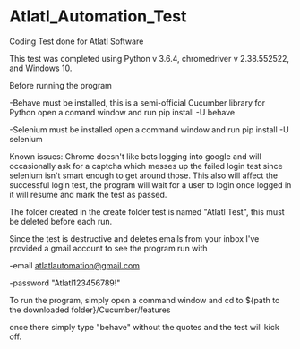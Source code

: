 # Atlatl_Automation_Test
Coding Test done for Atlatl Software

This test was completed using Python v 3.6.4, chromedriver v 2.38.552522, and Windows 10.

Before running the program
  
  -Behave must be installed, this is a semi-official Cucumber library for Python
   open a comand window and run pip install -U behave
   
  
  -Selenium must be installed
   open a command window and run pip install -U selenium
   
Known issues:
  Chrome doesn't like bots logging into google and will occasionally ask for a captcha which messes up the failed login test since selenium isn't smart enough to get around those. This also will affect the successful login test, the program will wait for a user to login once logged in it will resume and mark the test as passed.
  
  The folder created in the create folder test is named "Atlatl Test", this must be deleted before each run.
 
Since the test is destructive and deletes emails from your inbox I've provided a gmail account to see the program run with

-email atlatlautomation@gmail.com

-password "Atlatl123456789!"



To run the program, simply open a command window and cd to ${path to the downloaded folder}/Cucumber/features

once there simply type "behave" without the quotes and the test will kick off.
  
  
